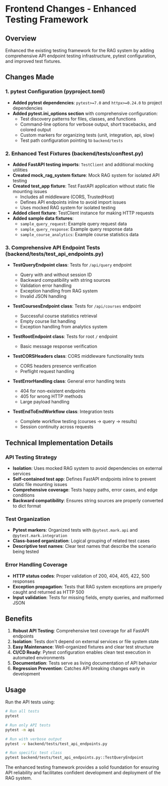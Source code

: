 # Frontend Changes - Enhanced Testing Framework

## Overview
Enhanced the existing testing framework for the RAG system by adding comprehensive API endpoint testing infrastructure, pytest configuration, and improved test fixtures.

## Changes Made

### 1. pytest Configuration (pyproject.toml)
- **Added pytest dependencies**: `pytest>=7.0` and `httpx>=0.24.0` to project dependencies
- **Added pytest.ini_options section** with comprehensive configuration:
  - Test discovery patterns for files, classes, and functions
  - Command-line options for verbose output, short tracebacks, and colored output
  - Custom markers for organizing tests (unit, integration, api, slow)
  - Test path configuration pointing to `backend/tests`

### 2. Enhanced Test Fixtures (backend/tests/conftest.py)
- **Added FastAPI testing imports**: `TestClient` and additional mocking utilities
- **Created mock_rag_system fixture**: Mock RAG system for isolated API testing
- **Created test_app fixture**: Test FastAPI application without static file mounting issues
  - Includes all middleware (CORS, TrustedHost)
  - Defines API endpoints inline to avoid import issues
  - Uses mocked RAG system for isolated testing
- **Added client fixture**: TestClient instance for making HTTP requests
- **Added sample data fixtures**:
  - `sample_query_request`: Example query request data
  - `sample_query_response`: Example query response data
  - `sample_course_analytics`: Example course statistics data

### 3. Comprehensive API Endpoint Tests (backend/tests/test_api_endpoints.py)
- **TestQueryEndpoint class**: Tests for `/api/query` endpoint
  - Query with and without session ID
  - Backward compatibility with string sources
  - Validation error handling
  - Exception handling from RAG system
  - Invalid JSON handling

- **TestCoursesEndpoint class**: Tests for `/api/courses` endpoint
  - Successful course statistics retrieval
  - Empty course list handling
  - Exception handling from analytics system

- **TestRootEndpoint class**: Tests for root `/` endpoint
  - Basic message response verification

- **TestCORSHeaders class**: CORS middleware functionality tests
  - CORS headers presence verification
  - Preflight request handling

- **TestErrorHandling class**: General error handling tests
  - 404 for non-existent endpoints
  - 405 for wrong HTTP methods
  - Large payload handling

- **TestEndToEndWorkflow class**: Integration tests
  - Complete workflow testing (courses → query → results)
  - Session continuity across requests

## Technical Implementation Details

### API Testing Strategy
- **Isolation**: Uses mocked RAG system to avoid dependencies on external services
- **Self-contained test app**: Defines FastAPI endpoints inline to prevent static file mounting issues
- **Comprehensive coverage**: Tests happy paths, error cases, and edge conditions
- **Backward compatibility**: Ensures string sources are properly converted to dict format

### Test Organization
- **Pytest markers**: Organized tests with `@pytest.mark.api` and `@pytest.mark.integration`
- **Class-based organization**: Logical grouping of related test cases
- **Descriptive test names**: Clear test names that describe the scenario being tested

### Error Handling Coverage
- **HTTP status codes**: Proper validation of 200, 404, 405, 422, 500 responses
- **Exception propagation**: Tests that RAG system exceptions are properly caught and returned as HTTP 500
- **Input validation**: Tests for missing fields, empty queries, and malformed JSON

## Benefits

1. **Robust API Testing**: Comprehensive test coverage for all FastAPI endpoints
2. **Isolation**: Tests don't depend on external services or file system state
3. **Easy Maintenance**: Well-organized fixtures and clear test structure
4. **CI/CD Ready**: Pytest configuration enables clean test execution in automated environments
5. **Documentation**: Tests serve as living documentation of API behavior
6. **Regression Prevention**: Catches API breaking changes early in development

## Usage

Run the API tests using:
```bash
# Run all tests
pytest

# Run only API tests
pytest -m api

# Run with verbose output
pytest -v backend/tests/test_api_endpoints.py

# Run specific test class
pytest backend/tests/test_api_endpoints.py::TestQueryEndpoint
```

The enhanced testing framework provides a solid foundation for ensuring API reliability and facilitates confident development and deployment of the RAG system.